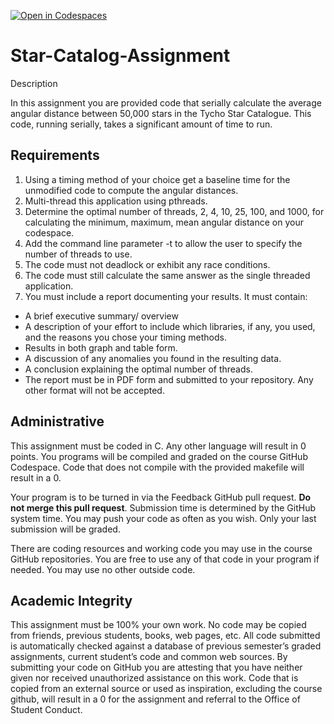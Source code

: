 [![Open in Codespaces](https://classroom.github.com/assets/launch-codespace-f4981d0f882b2a3f0472912d15f9806d57e124e0fc890972558857b51b24a6f9.svg)](https://classroom.github.com/open-in-codespaces?assignment_repo_id=10630857)
# Star-Catalog-Assignment

Description

In this assignment you are provided code that serially calculate the average angular distance between 50,000 stars in the Tycho Star Catalogue.  This code, running serially, takes a significant amount of time to run.

## Requirements

1. Using a timing method of your choice get a baseline time for the unmodified code to compute the angular distances.
2. Multi-thread this application using pthreads.
3. Determine the optimal number of threads, 2, 4, 10, 25, 100, and 1000, for calculating the minimum, maximum, mean angular distance on your codespace. 
4. Add the command line parameter -t to allow the user to specify the number of threads to use.
5. The code must not deadlock or exhibit any race conditions.
6. The code must still calculate the same answer as the single threaded application.
7. You must include a report documenting your results. It must contain:
- A brief executive summary/ overview
- A description of your effort to include which libraries, if any, you used, and the reasons you chose your timing methods.
- Results in both graph and table form.
- A discussion of any anomalies you found in the resulting data.
- A conclusion explaining the optimal number of threads.
- The report must be in PDF form and submitted to your repository. Any other format will not be accepted.

## Administrative

This assignment must be coded in C. Any other language will result in 0 points. You 
programs will be compiled and graded on the course GitHub Codespace. Code that does not compile 
with the provided makefile will result in a 0.

Your program is to be turned in via the Feedback GitHub pull request. **Do not merge this pull request**.  Submission time is determined by 
the GitHub system time. You may push your code as often as you wish. Only your 
last submission will be graded. 

There are coding resources and working code you may use in the course GitHub repositories.  You are free to use any of that code in your program if needed. You may use no other outside code.

## Academic Integrity
This assignment must be 100% your own work. No code may be copied from friends, 
previous students, books, web pages, etc. All code submitted is automatically checked 
against a database of previous semester’s graded assignments, current student’s code 
and common web sources. By submitting your code on GitHub you are attesting that 
you have neither given nor received unauthorized assistance on this work. Code that 
is copied from an external source or used as inspiration, excluding the 
course github, will result in a 0 for the assignment and referral to 
the Office of Student Conduct.

